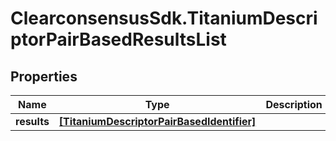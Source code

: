 # ClearconsensusSdk.TitaniumDescriptorPairBasedResultsList

## Properties

Name | Type | Description | Notes
------------ | ------------- | ------------- | -------------
**results** | [**[TitaniumDescriptorPairBasedIdentifier]**](TitaniumDescriptorPairBasedIdentifier.md) |  | [optional] 


